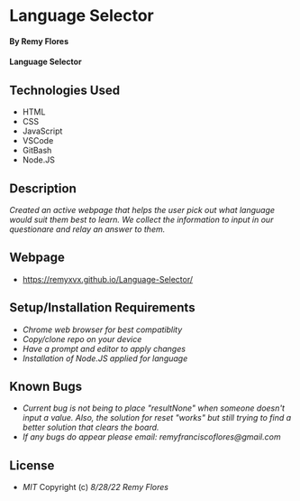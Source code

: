# Language Selector

#### By Remy Flores

#### Language Selector

## Technologies Used
* HTML
* CSS
* JavaScript
* VSCode
* GitBash
* Node.JS

## Description
_Created an active webpage that helps the user pick out what language would suit them best to learn. We collect the information to input in our questionare and relay an answer to them._

## Webpage
* https://remyxvx.github.io/Language-Selector/

## Setup/Installation Requirements
* _Chrome web browser for best compatiblity_
* _Copy/clone repo on your device_
* _Have a prompt and editor to apply changes_
* _Installation of Node.JS applied for language_

## Known Bugs
* _Current bug is not being to place "resultNone" when someone doesn't input a value. Also, the solution for reset "works" but still trying to find a better solution that clears the board._
* _If any bugs do appear please email: remyfranciscoflores@gmail.com_

## License
* _MIT_
Copyright (c) _8/28/22_ _Remy Flores_